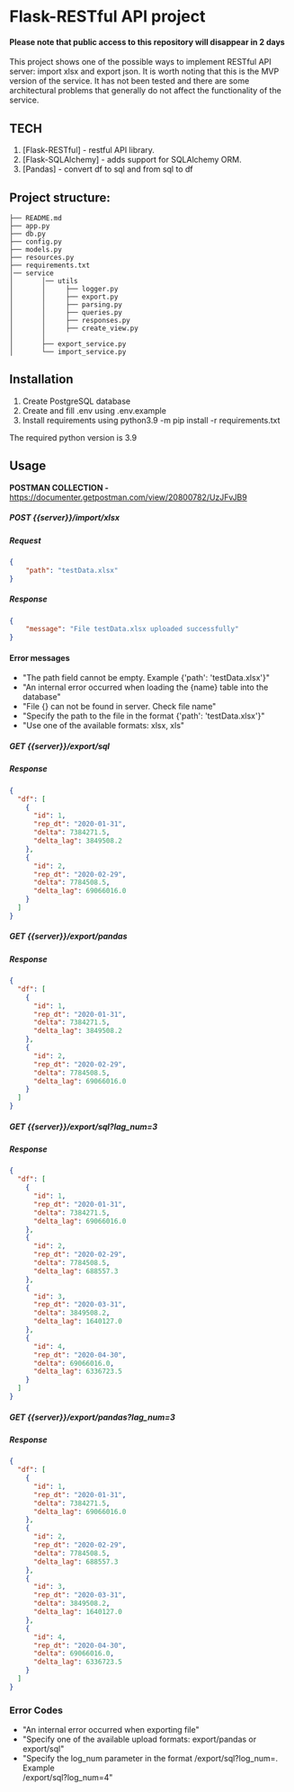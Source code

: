 # Flask-RESTful API project

#### Please note that public access to this repository will disappear in 2 days

This project shows one of the possible ways to implement RESTful API server: import xlsx and export json. It is worth noting that this is the MVP version of the service. It has not been tested and there are some architectural problems that generally do not affect the functionality of the service.


## TECH
1. [Flask-RESTful] - restful API library.
2. [Flask-SQLAlchemy] - adds support for SQLAlchemy ORM.
3. [Pandas] - convert df to sql and from sql to df

## Project structure:
```
├── README.md
├── app.py
├── db.py
├── config.py
├── models.py
├── resources.py
├── requirements.txt
│── service
│       │── utils
│       │     ├── logger.py
│       │     ├── export.py
│       │     ├── parsing.py
│       │     ├── queries.py
│       │     ├── responses.py
│       │     ├── create_view.py
│       │     
│       ├── export_service.py
│       └── import_service.py
```

## Installation

1. Create PostgreSQL database
2. Create and fill .env using .env.example
3. Install requirements using python3.9 -m pip install -r requirements.txt

The required python version is 3.9

## Usage

**POSTMAN COLLECTION -** 
https://documenter.getpostman.com/view/20800782/UzJFvJB9


##### POST {{server}}/import/xlsx

##### Request
```json
{
    "path": "testData.xlsx"
}
```
##### Response
```json
{
    "message": "File testData.xlsx uploaded successfully"
}
```

#### Error messages
*   "The path field cannot be empty. Example {'path': 'testData.xlsx'}"
*   "An internal error occurred when loading the {name} table into the database"
*   "File {} can not be found in server. Check file name"
*   "Specify the path to the file in the format {'path': 'testData.xlsx'}"
*   "Use one of the available formats: xlsx, xls"


##### GET {{server}}/export/sql

##### Response
```json
{
  "df": [
    {
      "id": 1,
      "rep_dt": "2020-01-31",
      "delta": 7384271.5,
      "delta_lag": 3849508.2
    },
    {
      "id": 2,
      "rep_dt": "2020-02-29",
      "delta": 7784508.5,
      "delta_lag": 69066016.0
    }
  ]
}
```
##### GET {{server}}/export/pandas

##### Response
```json
{
  "df": [
    {
      "id": 1,
      "rep_dt": "2020-01-31",
      "delta": 7384271.5,
      "delta_lag": 3849508.2
    },
    {
      "id": 2,
      "rep_dt": "2020-02-29",
      "delta": 7784508.5,
      "delta_lag": 69066016.0
    }
  ]
}
```
##### GET {{server}}/export/sql?lag_num=3

##### Response
```json
{
  "df": [
    {
      "id": 1,
      "rep_dt": "2020-01-31",
      "delta": 7384271.5,
      "delta_lag": 69066016.0
    },
    {
      "id": 2,
      "rep_dt": "2020-02-29",
      "delta": 7784508.5,
      "delta_lag": 688557.3
    },
    {
      "id": 3,
      "rep_dt": "2020-03-31",
      "delta": 3849508.2,
      "delta_lag": 1640127.0
    },
    {
      "id": 4,
      "rep_dt": "2020-04-30",
      "delta": 69066016.0,
      "delta_lag": 6336723.5
    }
  ]
}
```
##### GET {{server}}/export/pandas?lag_num=3

##### Response
```json
{
  "df": [
    {
      "id": 1,
      "rep_dt": "2020-01-31",
      "delta": 7384271.5,
      "delta_lag": 69066016.0
    },
    {
      "id": 2,
      "rep_dt": "2020-02-29",
      "delta": 7784508.5,
      "delta_lag": 688557.3
    },
    {
      "id": 3,
      "rep_dt": "2020-03-31",
      "delta": 3849508.2,
      "delta_lag": 1640127.0
    },
    {
      "id": 4,
      "rep_dt": "2020-04-30",
      "delta": 69066016.0,
      "delta_lag": 6336723.5
    }
  ]
}
```

### Error Codes

*   "An internal error occurred when exporting file"
*   "Specify one of the available upload formats: export/pandas or export/sql"
*   "Specify the log_num parameter in the format /export/sql?log_num=. Example  
    /export/sql?log_num=4"
